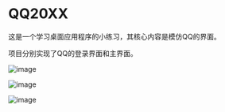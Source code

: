 # QQ20XX
这是一个学习桌面应用程序的小练习，其核心内容是模仿QQ的界面。

项目分别实现了QQ的登录界面和主界面。

![image](https://github.com/MlllXavier/QQ20XX/assets/48932130/e913244a-f88f-4316-9af9-7695fe784b99)

![image](https://github.com/MlllXavier/QQ20XX/assets/48932130/7b472908-db62-484c-bcd5-247e555d6a36)

![image](https://github.com/MlllXavier/QQ20XX/assets/48932130/66df7e51-6379-4e6f-9376-b389dcd0852f)
